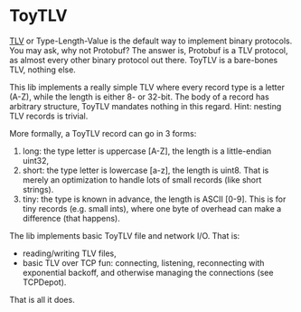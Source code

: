 #   ToyTLV

[TLV][t] or Type-Length-Value is the default way to implement
binary protocols. You may ask, why not Protobuf? The answer is,
Protobuf is a TLV protocol, as almost every other binary
protocol out there. ToyTLV is a bare-bones TLV, nothing else.

This lib implements a really simple TLV where every record type
is a letter (A-Z), while the length is either 8- or 32-bit. The
body of a record has arbitrary structure, ToyTLV mandates
nothing in this regard. Hint: nesting TLV records is trivial.

More formally, a ToyTLV record can go in 3 forms:

 1. long: the type letter is uppercase [A-Z], the length is a
    little-endian uint32,
 2. short: the type letter is lowercase [a-z], the length is
    uint8. That is merely an optimization to handle lots of
    small records (like short strings).
 3. tiny: the type is known in advance, the length is ASCII
    [0-9]. This is for tiny records (e.g. small ints), where
    one byte of overhead can make a difference (that happens).

The lib implements basic ToyTLV file and network I/O. That is:
 - reading/writing TLV files,
 - basic TLV over TCP fun: connecting, listening, reconnecting
   with exponential backoff, and otherwise managing the
   connections (see TCPDepot).

That is all it does.

[t]: https://en.wikipedia.org/wiki/Type%E2%80%93length%E2%80%93value
